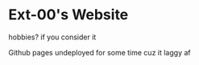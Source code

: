 # Ext-00's Website 
hobbies? if you consider it

Github pages undeployed for some time cuz it laggy af
